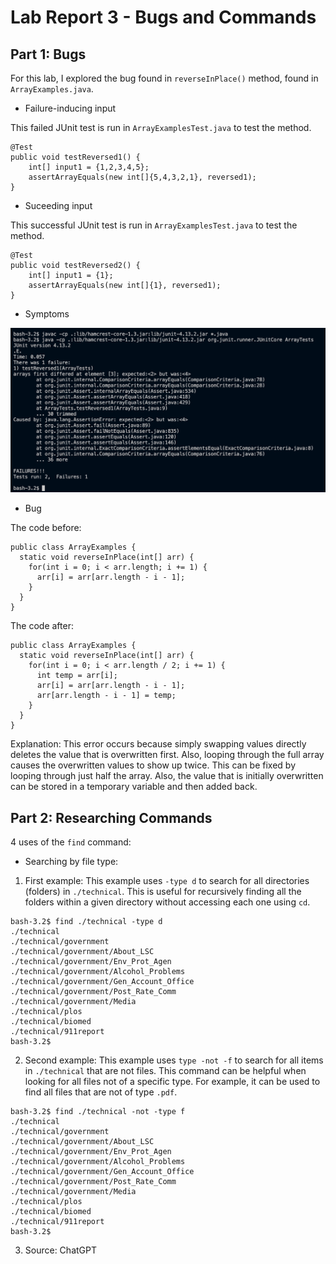 # Lab Report 3 - Bugs and Commands

## Part 1: Bugs
For this lab, I explored the bug found in `reverseInPlace()` method, found in `ArrayExamples.java`. 


- Failure-inducing input

This failed JUnit test is run in `ArrayExamplesTest.java` to test the method.
```
@Test
public void testReversed1() {
    int[] input1 = {1,2,3,4,5};
    assertArrayEquals(new int[]{5,4,3,2,1}, reversed1);
}
```

- Suceeding input

This successful JUnit test is run in `ArrayExamplesTest.java` to test the method.
```
@Test
public void testReversed2() {
    int[] input1 = {1};
    assertArrayEquals(new int[]{1}, reversed1);
}
```

- Symptoms

![Image](test_error.png)

- Bug

The code before:
```
public class ArrayExamples {
  static void reverseInPlace(int[] arr) {
    for(int i = 0; i < arr.length; i += 1) {
      arr[i] = arr[arr.length - i - 1];
    }
  }
}
```

The code after:
```
public class ArrayExamples {
  static void reverseInPlace(int[] arr) {
    for(int i = 0; i < arr.length / 2; i += 1) {
      int temp = arr[i];
      arr[i] = arr[arr.length - i - 1];
      arr[arr.length - i - 1] = temp;
    }
  }
}
```

Explanation: 
This error occurs because simply swapping values directly deletes the value that is overwritten first. Also, looping through the full array causes the overwritten values to show up twice. This can be fixed by looping through just half the array. Also, the value that is initially overwritten can be stored in a temporary variable and then added back.


## Part 2: Researching Commands
4 uses of the `find` command:
- Searching by file type:

1. First example: This example uses `-type d` to search for all directories (folders) in `./technical`. This is useful for recursively finding all the folders within a given directory without accessing each one using `cd`.
```
bash-3.2$ find ./technical -type d
./technical
./technical/government
./technical/government/About_LSC
./technical/government/Env_Prot_Agen
./technical/government/Alcohol_Problems
./technical/government/Gen_Account_Office
./technical/government/Post_Rate_Comm
./technical/government/Media
./technical/plos
./technical/biomed
./technical/911report
bash-3.2$ 
```
2. Second example: This example uses `type -not -f` to search for all items in `./technical` that are not files. This command can be helpful when looking for all files not of a specific type. For example, it can be used to find all files that are not of type `.pdf`.
```
bash-3.2$ find ./technical -not -type f
./technical
./technical/government
./technical/government/About_LSC
./technical/government/Env_Prot_Agen
./technical/government/Alcohol_Problems
./technical/government/Gen_Account_Office
./technical/government/Post_Rate_Comm
./technical/government/Media
./technical/plos
./technical/biomed
./technical/911report
bash-3.2$ 
```
3. Source: ChatGPT

